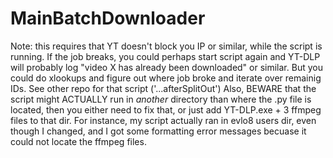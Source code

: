 # MainBatchDownloader
Note: this requires that YT doesn't block you IP or similar, while the script is running. If the job breaks, you could perhaps start script again and YT-DLP will probably log "video X has already been downloaded" or similar.
But you could do xlookups and figure out where job broke and iterate over remainig IDs. See other repo for that script  ('...afterSplitOut')
Also, BEWARE that the script might ACTUALLY run in _another_ directory than where the .py file is located, then you either need to fix that, or just add YT-DLP.exe + 3 ffmpeg files to that dir. For instance, my script actually ran in evlo8 users dir, even though I changed, and I got some formatting error messages becuase it could not locate the ffmpeg files.
